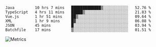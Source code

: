 <!--START_SECTION:waka-->

```text
Java         10 hrs 7 mins   █████████████▒░░░░░░░░░░░   52.76 %
TypeScript   4 hrs 11 mins   █████▒░░░░░░░░░░░░░░░░░░░   21.83 %
Vue.js       1 hr 51 mins    ██▒░░░░░░░░░░░░░░░░░░░░░░   09.64 %
XML          1 hr 9 mins     █▓░░░░░░░░░░░░░░░░░░░░░░░   06.08 %
JSON         45 mins         █░░░░░░░░░░░░░░░░░░░░░░░░   03.94 %
Batchfile    17 mins         ▒░░░░░░░░░░░░░░░░░░░░░░░░   01.51 %
```

<!--END_SECTION:waka-->

![Metrics](https://metrics.lecoq.io/TachibanaKimika?template=classic&base.activity=0&base.community=0&base.repositories=0&languages=1&isocalendar=1&isocalendar.duration=half-year&languages.limit=8&languages.sections=most-used&languages.colors=github&languages.threshold=0%25&languages.indepth=false&languages.recent.load=300&languages.recent.days=14&config.timezone=Asia%2FShanghai)
